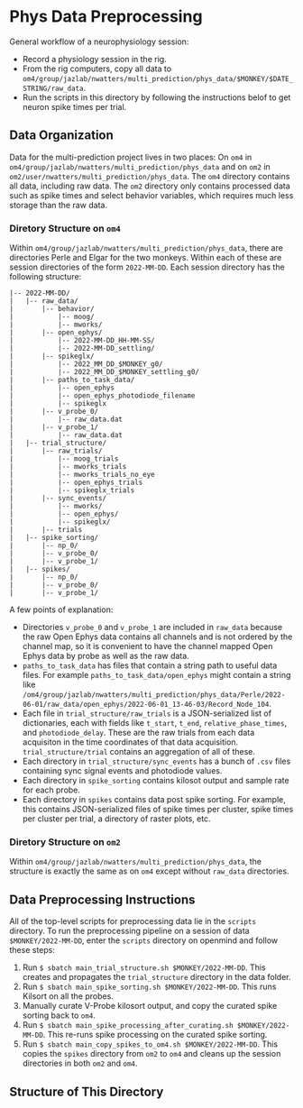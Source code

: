 # Phys Data Preprocessing

General workflow of a neurophysiology session:
* Record a physiology session in the rig.
* From the rig computers, copy all data to
    `om4/group/jazlab/nwatters/multi_prediction/phys_data/$MONKEY/$DATE_STRING/raw_data`.
* Run the scripts in this directory by following the instructions belof to get
    neuron spike times per trial.


## Data Organization

Data for the multi-prediction project lives in two places: On `om4` in
`om4/group/jazlab/nwatters/multi_prediction/phys_data` and on `om2` in
`om2/user/nwatters/multi_prediction/phys_data`. The `om4` directory contains all
data, including raw data. The `om2` directory only contains processed data such
as spike times and select behavior variables, which requires much less storage
than the raw data.

### Diretory Structure on `om4`

Within `om4/group/jazlab/nwatters/multi_prediction/phys_data`, there are
directories Perle and Elgar for the two monkeys. Within each of these are
session directories of the form `2022-MM-DD`. Each session directory has the
following structure:

```
|-- 2022-MM-DD/
|   |-- raw_data/
|       |-- behavior/
|           |-- moog/
|           |-- mworks/
|       |-- open_ephys/
|           |-- 2022-MM-DD_HH-MM-SS/
|           |-- 2022-MM-DD_settling/
|       |-- spikeglx/
|           |-- 2022_MM_DD_$MONKEY_g0/
|           |-- 2022_MM_DD_$MONKEY_settling_g0/
|       |-- paths_to_task_data/
|           |-- open_ephys
|           |-- open_ephys_photodiode_filename
|           |-- spikeglx
|       |-- v_probe_0/
|           |-- raw_data.dat
|       |-- v_probe_1/
|           |-- raw_data.dat
|   |-- trial_structure/
|       |-- raw_trials/
|           |-- moog_trials
|           |-- mworks_trials
|           |-- mworks_trials_no_eye
|           |-- open_ephys_trials
|           |-- spikeglx_trials
|       |-- sync_events/
|           |-- mworks/
|           |-- open_ephys/
|           |-- spikeglx/
|       |-- trials
|   |-- spike_sorting/
|       |-- np_0/
|       |-- v_probe_0/
|       |-- v_probe_1/
|   |-- spikes/
|       |-- np_0/
|       |-- v_probe_0/
|       |-- v_probe_1/
```

A few points of explanation:
* Directories `v_probe_0` and `v_probe_1` are included in `raw_data` because the
    raw Open Ephys data contains all channels and is not ordered by the channel
    map, so it is convenient to have the channel mapped Open Ephys data by probe
    as well as the raw data.
* `paths_to_task_data` has files that contain a string path to useful data
    files. For example `paths_to_task_data/open_ephys` might contain a string
    like `/om4/group/jazlab/nwatters/multi_prediction/phys_data/Perle/2022-06-01/raw_data/open_ephys/2022-06-01_13-46-03/Record_Node_104`.
* Each file in `trial_structure/raw_trials` is a JSON-serialized list of
    dictionaries, each with fields like `t_start`, `t_end`,
    `relative_phase_times`, and `photodiode_delay`. These are the raw trials
    from each data acquisiton in the time coordinates of that data acquisition.
    `trial_structure/trial` contains an aggregation of all of these.
* Each directory in `trial_structure/sync_events` has a bunch of `.csv` files
    containing sync signal events and photodiode values.
* Each directory in `spike_sorting` contains kilosot output and sample rate for
    each probe.
* Each directory in `spikes` contains data post spike sorting. For example, this
    contains JSON-serialized files of spike times per cluster, spike times per
    cluster per trial, a directory of raster plots, etc.

### Diretory Structure on `om2`

Within `om4/group/jazlab/nwatters/multi_prediction/phys_data`, the structure is
exactly the same as on `om4` except without `raw_data` directories.


## Data Preprocessing Instructions

All of the top-level scripts for preprocessing data lie in the `scripts`
directory. To run the preprocessing pipeline on a session of data
`$MONKEY/2022-MM-DD`, enter the `scripts` directory on openmind and follow these
steps:
1. Run `$ sbatch main_trial_structure.sh $MONKEY/2022-MM-DD`. This creates and
   propagates the `trial_structure` directory in the data folder.
2. Run `$ sbatch main_spike_sorting.sh $MONKEY/2022-MM-DD`. This runs Kilsort on
   all the probes.
3. Manually curate V-Probe kilosort output, and copy the curated spike sorting
   back to `om4`.
4. Run `$ sbatch main_spike_processing_after_curating.sh $MONKEY/2022-MM-DD`.
   This re-runs spike processing on the curated spike sorting.
4. Run `$ sbatch main_copy_spikes_to_om4.sh $MONKEY/2022-MM-DD`. This copies the
   `spikes` directory from `om2` to `om4` and cleans up the session directories
   in both `om2` and `om4`.

## Structure of This Directory